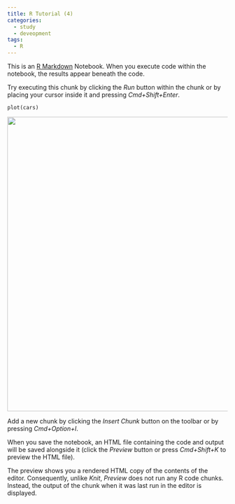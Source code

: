 ```yaml
---
title: R Tutorial (4)
categories:
  - study
  - deveopment
tags:
  - R
---
```


This is an [R Markdown](http://rmarkdown.rstudio.com) Notebook. When you
execute code within the notebook, the results appear beneath the code.

Try executing this chunk by clicking the *Run* button within the chunk
or by placing your cursor inside it and pressing *Cmd+Shift+Enter*.

    plot(cars)

<img src="/assets/images/2020-05-15-r-tutorial-4_files/figure-markdown_strict/unnamed-chunk-1-1.png" width="672" />

Add a new chunk by clicking the *Insert Chunk* button on the toolbar or
by pressing *Cmd+Option+I*.

When you save the notebook, an HTML file containing the code and output
will be saved alongside it (click the *Preview* button or press
*Cmd+Shift+K* to preview the HTML file).

The preview shows you a rendered HTML copy of the contents of the
editor. Consequently, unlike *Knit*, *Preview* does not run any R code
chunks. Instead, the output of the chunk when it was last run in the
editor is displayed.
